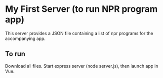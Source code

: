# My First Server (to run NPR program app)

This server provides a JSON file containing a list of npr programs for the accompanying app.  

## To run

Download all files.  Start express server (node server.js), then launch app in Vue.
